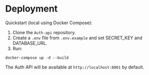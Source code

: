 # Deployment

Quickstart (local using Docker Compose):

1. Clone the `Auth-api` repository.
2. Create a `.env` file from `.env.example` and set SECRET_KEY and DATABASE_URL.
3. Run:

```
docker-compose up -d --build
```

The Auth API will be available at `http://localhost:8001` by default.
